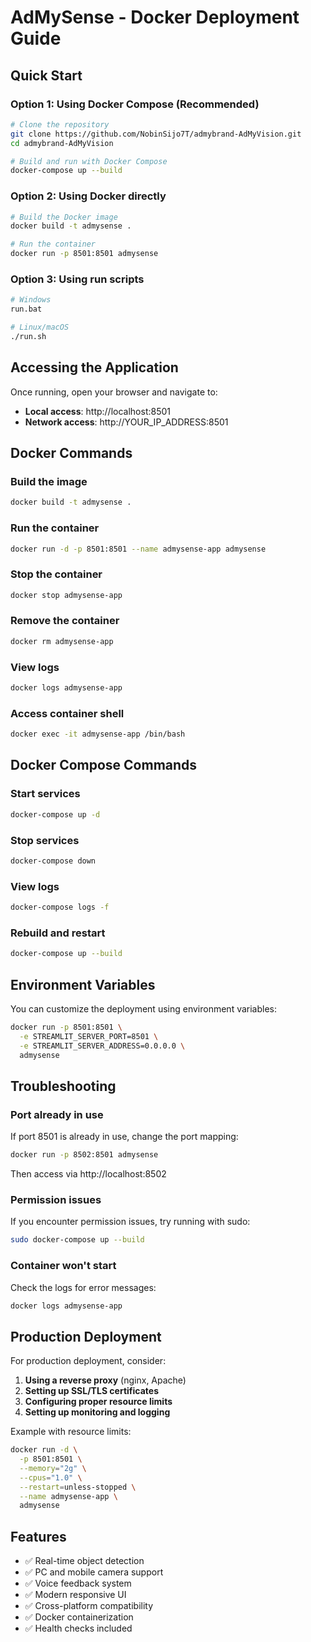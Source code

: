 # AdMySense - Docker Deployment Guide

## Quick Start

### Option 1: Using Docker Compose (Recommended)
```bash
# Clone the repository
git clone https://github.com/NobinSijo7T/admybrand-AdMyVision.git
cd admybrand-AdMyVision

# Build and run with Docker Compose
docker-compose up --build
```

### Option 2: Using Docker directly
```bash
# Build the Docker image
docker build -t admysense .

# Run the container
docker run -p 8501:8501 admysense
```

### Option 3: Using run scripts
```bash
# Windows
run.bat

# Linux/macOS
./run.sh
```

## Accessing the Application

Once running, open your browser and navigate to:
- **Local access**: http://localhost:8501
- **Network access**: http://YOUR_IP_ADDRESS:8501

## Docker Commands

### Build the image
```bash
docker build -t admysense .
```

### Run the container
```bash
docker run -d -p 8501:8501 --name admysense-app admysense
```

### Stop the container
```bash
docker stop admysense-app
```

### Remove the container
```bash
docker rm admysense-app
```

### View logs
```bash
docker logs admysense-app
```

### Access container shell
```bash
docker exec -it admysense-app /bin/bash
```

## Docker Compose Commands

### Start services
```bash
docker-compose up -d
```

### Stop services
```bash
docker-compose down
```

### View logs
```bash
docker-compose logs -f
```

### Rebuild and restart
```bash
docker-compose up --build
```

## Environment Variables

You can customize the deployment using environment variables:

```bash
docker run -p 8501:8501 \
  -e STREAMLIT_SERVER_PORT=8501 \
  -e STREAMLIT_SERVER_ADDRESS=0.0.0.0 \
  admysense
```

## Troubleshooting

### Port already in use
If port 8501 is already in use, change the port mapping:
```bash
docker run -p 8502:8501 admysense
```
Then access via http://localhost:8502

### Permission issues
If you encounter permission issues, try running with sudo:
```bash
sudo docker-compose up --build
```

### Container won't start
Check the logs for error messages:
```bash
docker logs admysense-app
```

## Production Deployment

For production deployment, consider:

1. **Using a reverse proxy** (nginx, Apache)
2. **Setting up SSL/TLS certificates**
3. **Configuring proper resource limits**
4. **Setting up monitoring and logging**

Example with resource limits:
```bash
docker run -d \
  -p 8501:8501 \
  --memory="2g" \
  --cpus="1.0" \
  --restart=unless-stopped \
  --name admysense-app \
  admysense
```

## Features

- ✅ Real-time object detection
- ✅ PC and mobile camera support
- ✅ Voice feedback system
- ✅ Modern responsive UI
- ✅ Cross-platform compatibility
- ✅ Docker containerization
- ✅ Health checks included
